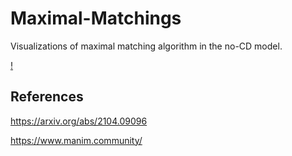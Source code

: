 # Maximal-Matchings

Visualizations of maximal matching algorithm in the no-CD model.

[!](https://github.com/db5335/Maximal-Matchings/blob/main/Visualization.mp4)

## References

https://arxiv.org/abs/2104.09096

https://www.manim.community/
